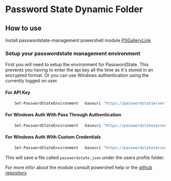 # Password State Dynamic Folder

## How to use

Install passwordstate-management powershell module [PSGalleryLink](https://www.powershellgallery.com/packages/passwordstate-management/)

### Setup your passwordstate management environment

First you will need to setup the environment for PasswordState. This prevents you having to enter the api key all the time as it's stored in an encrypted format. Or you can use Windows authentication using the currently logged on user.

#### For API Key

```powershell
    Set-PasswordStateEnvironment  -baseuri "https://passwordstatserver.co.uk" -apikey "dsiwjdi9e0377dw84w45dsw5sw"
```

#### For Windows Auth With Pass Through Authentication

```powershell
    Set-PasswordStateEnvironment  -baseuri "https://passwordstateserver.co.uk" -WindowsAuthOnly
```

#### For Windows Auth With Custom Credentials

```powershell
    Set-PasswordStateEnvironment  -baseuri "https://passwordstateserver.co.uk" -customcredentials $(Get-Credential)
```

This will save a file called `passwordstate.json` under the users profile folder.

For more infor about the module consult powershell help or the [github repository](https://github.com/dnewsholme/PasswordState-Management)
